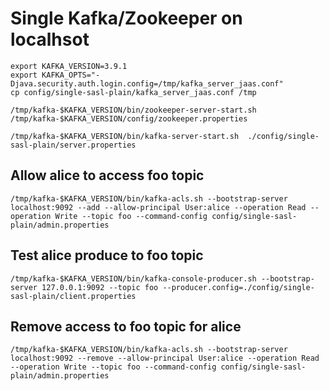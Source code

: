 # Single Kafka/Zookeeper on localhsot

```
export KAFKA_VERSION=3.9.1
export KAFKA_OPTS="-Djava.security.auth.login.config=/tmp/kafka_server_jaas.conf"
cp config/single-sasl-plain/kafka_server_jaas.conf /tmp
```

```
/tmp/kafka-$KAFKA_VERSION/bin/zookeeper-server-start.sh  /tmp/kafka-$KAFKA_VERSION/config/zookeeper.properties
```

```
/tmp/kafka-$KAFKA_VERSION/bin/kafka-server-start.sh  ./config/single-sasl-plain/server.properties
```

## Allow alice to access foo topic
```
/tmp/kafka-$KAFKA_VERSION/bin/kafka-acls.sh --bootstrap-server localhost:9092 --add --allow-principal User:alice --operation Read --operation Write --topic foo --command-config config/single-sasl-plain/admin.properties
```

## Test alice produce to foo topic
```
/tmp/kafka-$KAFKA_VERSION/bin/kafka-console-producer.sh --bootstrap-server 127.0.0.1:9092 --topic foo --producer.config=./config/single-sasl-plain/client.properties
```

## Remove access to foo topic for alice
```
/tmp/kafka-$KAFKA_VERSION/bin/kafka-acls.sh --bootstrap-server localhost:9092 --remove --allow-principal User:alice --operation Read --operation Write --topic foo --command-config config/single-sasl-plain/admin.properties
```


